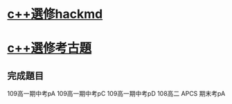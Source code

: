 # [c++選修hackmd](https://hackmd.io/@sa072686/cpp_probsolve/%2F%40sa072686%2Fcpp_probsolve_c1)
# [c++選修考古題](https://hackmd.io/@sa072686/ancient/%2F%40sa072686%2F109F1M)
## 完成題目
109高一期中考pA
109高一期中考pC
109高一期中考pD
108高二 APCS 期末考pA
